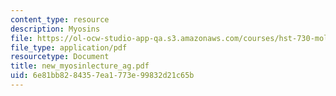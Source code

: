 ```yaml
---
content_type: resource
description: Myosins
file: https://ol-ocw-studio-app-qa.s3.amazonaws.com/courses/hst-730-molecular-biology-for-the-auditory-system-fall-2002/6e81bb8284357ea1773e99832d21c65b_new_myosinlecture_ag.pdf
file_type: application/pdf
resourcetype: Document
title: new_myosinlecture_ag.pdf
uid: 6e81bb82-8435-7ea1-773e-99832d21c65b
---
```

